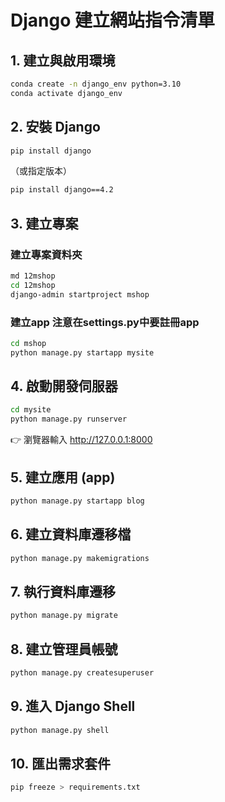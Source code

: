 # Django 建立網站指令清單

## 1. 建立與啟用環境

``` bash
conda create -n django_env python=3.10
conda activate django_env
```

## 2. 安裝 Django

``` bash
pip install django
```

（或指定版本）

``` bash
pip install django==4.2
```

## 3. 建立專案
### 建立專案資料夾

``` bash
md 12mshop
cd 12mshop
django-admin startproject mshop
``` 

### 建立app 注意在settings.py中要註冊app

``` bash
cd mshop
python manage.py startapp mysite
```

## 4. 啟動開發伺服器

``` bash
cd mysite
python manage.py runserver
```

👉 瀏覽器輸入 <http://127.0.0.1:8000>

## 5. 建立應用 (app)

``` bash
python manage.py startapp blog
```

## 6. 建立資料庫遷移檔

``` bash
python manage.py makemigrations
```

## 7. 執行資料庫遷移

``` bash
python manage.py migrate
```

## 8. 建立管理員帳號

``` bash
python manage.py createsuperuser
```

## 9. 進入 Django Shell

``` bash
python manage.py shell
```

## 10. 匯出需求套件

``` bash
pip freeze > requirements.txt
```

